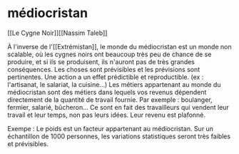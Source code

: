 # médiocristan
[[Le Cygne Noir]][[Nassim Taleb]]

À l'inverse de l'[[Extrémistan]], le monde du médiocristan est un monde non scalable, où les cygnes noirs ont beaucoup très peu de chance de se produire, et si ils se produisent, ils n'auront pas de très grandes conséquences. Les choses sont  prévisibles et les prévisions sont pertinentes. Une action a un effet prédictible et reproductible. (ex : l'artisanat, le salariat, la cuisine...)
Les métiers appartenant au monde du médiocristan sont des métiers dans lequels vos revenus dépendent directement de la quantité de travail fournie. Par exemple : boulanger, fermier, salarié, bûcheron...
Ce sont en fait des travailleurs qui vendent leur travail et leur temps, non pas leurs idées. Leur revenu est plafonné.

Exempe : Le poids est un facteur appartenant au médiocristan. Sur un échantillon de 1000 personnes, les variations statistiques seront très faibles et prévisibles.